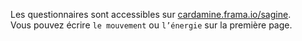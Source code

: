 Les questionnaires sont accessibles sur
[cardamine.frama.io/sagine](https://cardamine.frama.io/sagine/).  
Vous pouvez écrire `le mouvement` ou `l’énergie` sur la première page.
